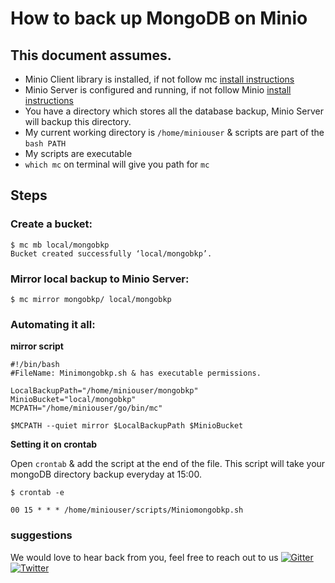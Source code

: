 # How to back up MongoDB on Minio

## This document assumes.
* Minio Client library is installed, if not follow mc [install instructions](https://github.com/minio/mc/blob/master/README.md)
* Minio Server is configured and running, if not follow Minio [install instructions](https://github.com/minio/minio/blob/master/README.md)
* You have a directory which stores all the database backup, Minio Server will backup this directory.
* My current working directory is ``/home/miniouser`` & scripts are part of the ``bash PATH``
* My scripts are executable
* ``which mc`` on terminal will give you path for ``mc``

## Steps
### Create a bucket:
```
$ mc mb local/mongobkp
Bucket created successfully ‘local/mongobkp’.
```
### Mirror local backup to Minio Server:

```
$ mc mirror mongobkp/ local/mongobkp

```
### Automating it all:

**mirror script**
```
#!/bin/bash
#FileName: Minimongobkp.sh & has executable permissions.

LocalBackupPath="/home/miniouser/mongobkp"
MinioBucket="local/mongobkp"
MCPATH="/home/miniouser/go/bin/mc"

$MCPATH --quiet mirror $LocalBackupPath $MinioBucket

```
**Setting it on crontab**

Open ``crontab`` & add the script at the end of the file. This script will take your mongoDB directory backup everyday at 15:00.

```
$ crontab -e

00 15 * * * /home/miniouser/scripts/Miniomongobkp.sh

```

### suggestions
We would love to hear back from you, feel free to reach out to us [![Gitter](http://minio.io/img/gitter.svg)](https://gitter.im/minio/minio?utm_source=badge&utm_medium=badge&utm_campaign=pr-badge&utm_content=badge)  [![Twitter](http://minio.io/img/twitter.svg)](https://twitter.com/intent/user?screen_name=minio)
